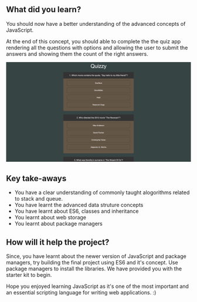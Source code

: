 ## What did you learn?

You should now have a better understanding of the advanced concepts of JavaScript.

At the end of this concept, you should able to complete the the quiz app rendering all the questions with options and allowing the user to submit the answers and showing them the count of the right answers.

![Quiz](storage/quiz.png)

## Key take-aways

- You have a clear understanding of commonly taught alogorithms related to stack and queue.
- You have learnt the advanced data struture concepts
- You have learnt about ES6, classes and inheritance
- You learnt about web storage
- You learnt about package managers

## How will it help the project?

Since, you have learnt about the newer version of JavaScript and package managers, try building the final project using ES6 and it's concept. Use package managers to install the libraries. We have provided you with the starter kit to begin.

Hope you enjoyed learning JavaScript as it's one of the most important and an essential scripting language for writing web applications. :)
